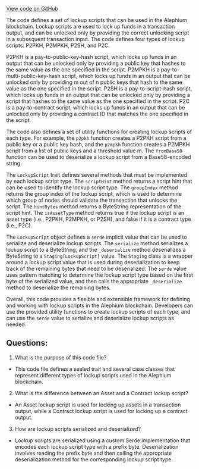 [View code on GitHub](https://github.com/alephium/alephium/protocol/src/main/scala/org/alephium/protocol/vm/LockupScript.scala)

The code defines a set of lockup scripts that can be used in the Alephium blockchain. Lockup scripts are used to lock up funds in a transaction output, and can be unlocked only by providing the correct unlocking script in a subsequent transaction input. The code defines four types of lockup scripts: P2PKH, P2MPKH, P2SH, and P2C.

P2PKH is a pay-to-public-key-hash script, which locks up funds in an output that can be unlocked only by providing a public key that hashes to the same value as the one specified in the script. P2MPKH is a pay-to-multi-public-key-hash script, which locks up funds in an output that can be unlocked only by providing m out of n public keys that hash to the same value as the one specified in the script. P2SH is a pay-to-script-hash script, which locks up funds in an output that can be unlocked only by providing a script that hashes to the same value as the one specified in the script. P2C is a pay-to-contract script, which locks up funds in an output that can be unlocked only by providing a contract ID that matches the one specified in the script.

The code also defines a set of utility functions for creating lockup scripts of each type. For example, the `p2pkh` function creates a P2PKH script from a public key or a public key hash, and the `p2mpkh` function creates a P2MPKH script from a list of public keys and a threshold value m. The `fromBase58` function can be used to deserialize a lockup script from a Base58-encoded string.

The `LockupScript` trait defines several methods that must be implemented by each lockup script type. The `scriptHint` method returns a script hint that can be used to identify the lockup script type. The `groupIndex` method returns the group index of the lockup script, which is used to determine which group of nodes should validate the transaction that unlocks the script. The `hintBytes` method returns a ByteString representation of the script hint. The `isAssetType` method returns true if the lockup script is an asset type (i.e., P2PKH, P2MPKH, or P2SH), and false if it is a contract type (i.e., P2C).

The `LockupScript` object defines a `serde` implicit value that can be used to serialize and deserialize lockup scripts. The `serialize` method serializes a lockup script to a ByteString, and the `_deserialize` method deserializes a ByteString to a `Staging[LockupScript]` value. The `Staging` class is a wrapper around a lockup script value that is used during deserialization to keep track of the remaining bytes that need to be deserialized. The `serde` value uses pattern matching to determine the lockup script type based on the first byte of the serialized value, and then calls the appropriate `_deserialize` method to deserialize the remaining bytes.

Overall, this code provides a flexible and extensible framework for defining and working with lockup scripts in the Alephium blockchain. Developers can use the provided utility functions to create lockup scripts of each type, and can use the `serde` value to serialize and deserialize lockup scripts as needed.
## Questions: 
 1. What is the purpose of this code file?
- This code file defines a sealed trait and several case classes that represent different types of lockup scripts used in the Alephium blockchain.

2. What is the difference between an Asset and a Contract lockup script?
- An Asset lockup script is used for locking up assets in a transaction output, while a Contract lockup script is used for locking up a contract output.

3. How are lockup scripts serialized and deserialized?
- Lockup scripts are serialized using a custom Serde implementation that encodes each lockup script type with a prefix byte. Deserialization involves reading the prefix byte and then calling the appropriate deserialization method for the corresponding lockup script type.